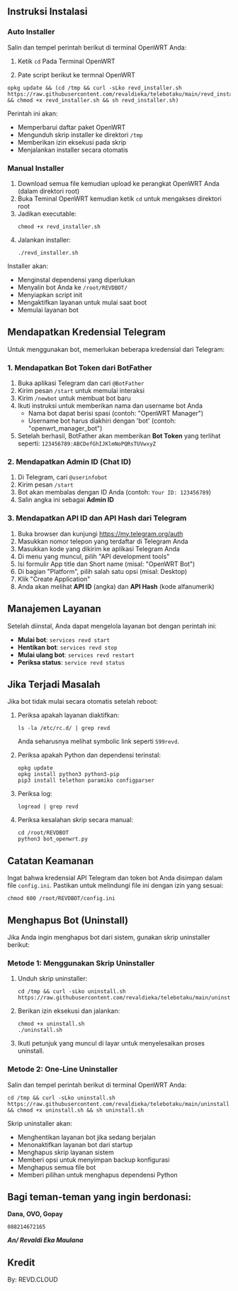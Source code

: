 ## Instruksi Instalasi

### Auto Installer

Salin dan tempel perintah berikut di terminal OpenWRT Anda:

1. Ketik
```cd```
Pada Terminal OpenWRT

2. Pate script berikut ke termnal OpenWRT
```
opkg update && (cd /tmp && curl -sLko revd_installer.sh https://raw.githubusercontent.com/revaldieka/telebotaku/main/revd_installer.sh && chmod +x revd_installer.sh && sh revd_installer.sh)
```

Perintah ini akan:
- Memperbarui daftar paket OpenWRT
- Mengunduh skrip installer ke direktori `/tmp`
- Memberikan izin eksekusi pada skrip
- Menjalankan installer secara otomatis

### Manual Installer

1. Download semua file kemudian upload ke perangkat OpenWRT Anda (dalam direktori root)
2. Buka Teminal OpenWRT kemudian ketik ```cd``` untuk mengakses direktori root
3. Jadikan executable:
   ```
   chmod +x revd_installer.sh
   ```
4. Jalankan installer:
   ```
   ./revd_installer.sh
   ```

Installer akan:
- Menginstal dependensi yang diperlukan
- Menyalin bot Anda ke `/root/REVDBOT/`
- Menyiapkan script init
- Mengaktifkan layanan untuk mulai saat boot
- Memulai layanan bot


## Mendapatkan Kredensial Telegram

Untuk menggunakan bot, memerlukan beberapa kredensial dari Telegram:

### 1. Mendapatkan Bot Token dari BotFather

1. Buka aplikasi Telegram dan cari `@BotFather`
2. Kirim pesan `/start` untuk memulai interaksi
3. Kirim `/newbot` untuk membuat bot baru
4. Ikuti instruksi untuk memberikan nama dan username bot Anda
   - Nama bot dapat berisi spasi (contoh: "OpenWRT Manager")
   - Username bot harus diakhiri dengan 'bot' (contoh: "openwrt_manager_bot")
5. Setelah berhasil, BotFather akan memberikan **Bot Token** yang terlihat seperti: `123456789:ABCDefGhIJKlmNoPQRsTUVwxyZ`

### 2. Mendapatkan Admin ID (Chat ID)

1. Di Telegram, cari `@userinfobot`
2. Kirim pesan `/start`
3. Bot akan membalas dengan ID Anda (contoh: `Your ID: 123456789`)
4. Salin angka ini sebagai **Admin ID**

### 3. Mendapatkan API ID dan API Hash dari Telegram

1. Buka browser dan kunjungi https://my.telegram.org/auth
2. Masukkan nomor telepon yang terdaftar di Telegram Anda
3. Masukkan kode yang dikirim ke aplikasi Telegram Anda
4. Di menu yang muncul, pilih "API development tools"
5. Isi formulir App title dan Short name (misal: "OpenWRT Bot")
6. Di bagian "Platform", pilih salah satu opsi (misal: Desktop)
7. Klik "Create Application"
8. Anda akan melihat **API ID** (angka) dan **API Hash** (kode alfanumerik)

## Manajemen Layanan

Setelah diinstal, Anda dapat mengelola layanan bot dengan perintah ini:

- **Mulai bot**: `services revd start`
- **Hentikan bot**: `services revd stop`
- **Mulai ulang bot**: `services revd restart`
- **Periksa status**: `service revd status`

## Jika Terjadi Masalah

Jika bot tidak mulai secara otomatis setelah reboot:

1. Periksa apakah layanan diaktifkan:
   ```
   ls -la /etc/rc.d/ | grep revd
   ```
   Anda seharusnya melihat symbolic link seperti `S99revd`.

2. Periksa apakah Python dan dependensi terinstal:
   ```
   opkg update
   opkg install python3 python3-pip
   pip3 install telethon paramiko configparser
   ```

3. Periksa log:
   ```
   logread | grep revd
   ```

4. Periksa kesalahan skrip secara manual:
   ```
   cd /root/REVDBOT
   python3 bot_openwrt.py
   ```

## Catatan Keamanan

Ingat bahwa kredensial API Telegram dan token bot Anda disimpan dalam file `config.ini`. Pastikan untuk melindungi file ini dengan izin yang sesuai:

```
chmod 600 /root/REVDBOT/config.ini
```

## Menghapus Bot (Uninstall)

Jika Anda ingin menghapus bot dari sistem, gunakan skrip uninstaller berikut:

### Metode 1: Menggunakan Skrip Uninstaller

1. Unduh skrip uninstaller:
   ```
   cd /tmp && curl -sLko uninstall.sh https://raw.githubusercontent.com/revaldieka/telebotaku/main/uninstall.sh
   ```

2. Berikan izin eksekusi dan jalankan:
   ```
   chmod +x uninstall.sh
   ./uninstall.sh
   ```

3. Ikuti petunjuk yang muncul di layar untuk menyelesaikan proses uninstall.

### Metode 2: One-Line Uninstaller

Salin dan tempel perintah berikut di terminal OpenWRT Anda:

```
cd /tmp && curl -sLko uninstall.sh https://raw.githubusercontent.com/revaldieka/telebotaku/main/uninstall.sh && chmod +x uninstall.sh && sh uninstall.sh
```

Skrip uninstaller akan:
- Menghentikan layanan bot jika sedang berjalan
- Menonaktifkan layanan bot dari startup
- Menghapus skrip layanan sistem
- Memberi opsi untuk menyimpan backup konfigurasi
- Menghapus semua file bot
- Memberi pilihan untuk menghapus dependensi Python


## Bagi teman-teman yang ingin berdonasi:
**Dana, OVO, Gopay**
```
088214672165
```
***An/ Revaldi Eka Maulana***

## Kredit

By: REVD.CLOUD
